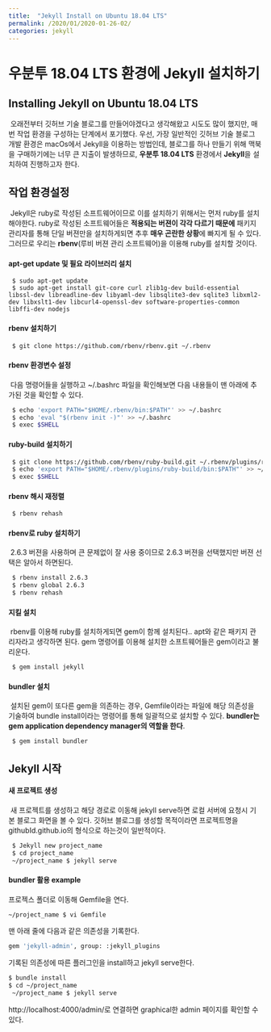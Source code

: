 ```yaml
---
title:  "Jekyll Install on Ubuntu 18.04 LTS"
permalink: /2020/01/2020-01-26-02/
categories: jekyll
---
```

# 우분투 18.04 LTS 환경에 Jekyll 설치하기
## Installing Jekyll on Ubuntu 18.04 LTS 

&nbsp;오래전부터 깃허브 기술 블로그를 만들어야겠다고 생각해왔고 시도도 많이 했지만, 매번 작업 환경을 구성하는 단계에서 포기했다. 우선, 가장 일반적인 깃허브 기술 블로그 개발 환경은 macOs에서 Jekyll을 이용하는 방법인데, 블로그를 하나 만들기 위해 맥북을 구매하기에는 너무 큰 지출이 발생하므로, **우분투 18.04 LTS** 환경에서 **Jekyll**을 설치하여 진행하고자 한다.

## 작업 환경설정
&nbsp;Jekyll은 ruby로 작성된 소프트웨어이므로 이를 설치하기 위해서는 먼저 ruby를 설치해야한다. ruby로 작성된 소프트웨어들은 **적용되는 버젼이 각각 다르기 때문에** 패키지 관리자를 통해 단일 버젼만을 설치하게되면 추후 **매우 곤란한 상황**에 빠지게 될 수 있다. 그러므로 우리는 **rbenv**(루비 버젼 관리 소프트웨어)을 이용해 ruby를 설치할 것이다. 

#### apt-get update 및 필요 라이브러리 설치
```
 $ sudo apt-get update
 $ sudo apt-get install git-core curl zlib1g-dev build-essential libssl-dev libreadline-dev libyaml-dev libsqlite3-dev sqlite3 libxml2-dev libxslt1-dev libcurl4-openssl-dev software-properties-common libffi-dev nodejs
 ```
 
#### rbenv 설치하기 
```bash
 $ git clone https://github.com/rbenv/rbenv.git ~/.rbenv
```

#### rbenv 환경변수 설정 
&nbsp;다음 명령어들을 실행하고 ~/.bashrc 파일을 확인해보면 다음 내용들이 맨 아래에 추가된 것을 확인할 수 있다.
```bash
 $ echo 'export PATH="$HOME/.rbenv/bin:$PATH"' >> ~/.bashrc
 $ echo 'eval "$(rbenv init -)"' >> ~/.bashrc
 $ exec $SHELL
 ```
 
#### ruby-build 설치하기 
```bash
 $ git clone https://github.com/rbenv/ruby-build.git ~/.rbenv/plugins/ruby-build
 $ echo 'export PATH="$HOME/.rbenv/plugins/ruby-build/bin:$PATH"' >> ~/.bashrc
 $ exec $SHELL
 ```
 
#### rbenv 해시 재정렬
```bash
 $ rbenv rehash
 ```
 
#### rbenv로 ruby 설치하기 
&nbsp;2.6.3 버젼을 사용하며 큰 문제없이 잘 사용 중이므로 2.6.3 버젼을 선택했지만 버젼 선택은 알아서 하면된다.
```bash
 $ rbenv install 2.6.3 
 $ rbenv global 2.6.3 
 $ rbenv rehash
 ```

#### 지킬 설치
&nbsp;rbenv를 이용해 ruby를 설치하게되면 gem이 함께 설치된다.. apt와 같은 패키지 관리자라고 생각하면 된다. gem 명령어를 이용해 설치한 소프트웨어들은 gem이라고 불리운다.
```bash
 $ gem install jekyll
 ```
#### bundler 설치
&nbsp;설치된 gem이 또다른 gem을 의존하는 경우, Gemfile이라는 파일에 해당 의존성을 기술하여 bundle install이라는 명령어를 통해 일괄적으로 설치할 수 있다. **bundler는 gem application dependency manager의 역할을 한다**.
```bash
 $ gem install bundler
```

## Jekyll 시작 

#### 새 프로젝트 생성
 &nbsp;새 프로젝트를 생성하고 해당 경로로 이동해 jekyll serve하면 로컬 서버에 요청시 기본 블로그 화면을 볼 수 있다. 깃허브 블로그를 생성할 목적이라면 프로젝트명을 githubId.github.io의 형식으로 하는것이 일반적이다.
```bash
 $ Jekyll new project_name  
 $ cd project_name
 ~/project_name $ jekyll serve
```
 
#### bundler 활용 example 
 프로젝스 폴더로 이동해 Gemfile을 연다.
 ```bash
 ~/project_name $ vi Gemfile
 ```
 맨 아래 줄에 다음과 같은 의존성을 기록한다.
 ```bash
 gem 'jekyll-admin', group: :jekyll_plugins
 ```
 기록된 의존성에 따른 플러그인을 install하고 jekyll serve한다.
 ```bash
 $ bundle install
 $ cd ~/project_name
  ~/project_name $ jekyll serve 
 ```
 http://localhost:4000/admin/로 연결하면 graphical한 admin 페이지를 확인할 수 있다.
